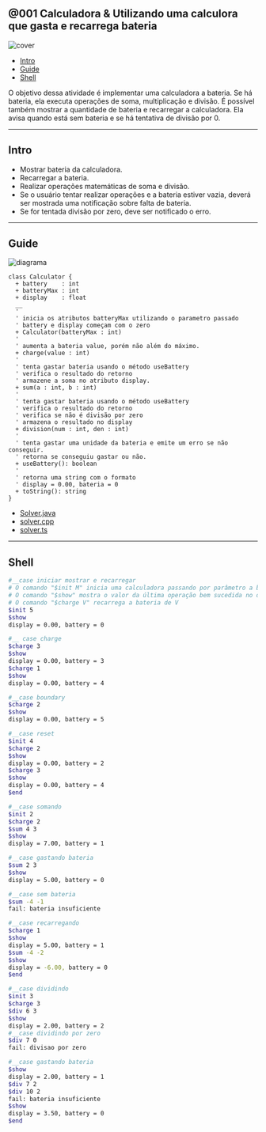 ## @001 Calculadora & Utilizando uma calculora que gasta e recarrega bateria

![cover](https://raw.githubusercontent.com/qxcodepoo/arcade/master/base/001/cover.jpg)

[](toc)

- [Intro](#intro)
- [Guide](#guide)
- [Shell](#shell)
[](toc)

O objetivo dessa atividade é implementar uma calculadora a bateria. Se há bateria, ela executa operações de soma, multiplicação e divisão. É possível também mostrar a quantidade de bateria e recarregar a calculadora. Ela avisa quando está sem bateria e se há tentativa de divisão por 0.

***

## Intro

- Mostrar bateria da calculadora.
- Recarregar a bateria.
- Realizar operações matemáticas de soma e divisão.
- Se o usuário tentar realizar operações e a bateria estiver vazia, deverá ser mostrada uma notificação sobre falta de bateria.
- Se for tentada divisão por zero, deve ser notificado o erro.

***

## Guide

![diagrama](https://raw.githubusercontent.com/qxcodepoo/arcade/master/base/001/diagrama.png)

[](load)[](https://raw.githubusercontent.com/qxcodepoo/arcade/master/base/001/diagrama.puml)[](plantuml:fenced:filter)

```plantuml
class Calculator {
  + battery    : int
  + batteryMax : int
  + display    : float
  __
  '
  ' inicia os atributos batteryMax utilizando o parametro passado
  ' battery e display começam com o zero
  + Calculator(batteryMax : int)
  '
  ' aumenta a bateria value, porém não além do máximo.
  + charge(value : int)
  '
  ' tenta gastar bateria usando o método useBattery
  ' verifica o resultado do retorno
  ' armazene a soma no atributo display.
  + sum(a : int, b : int)
  '
  ' tenta gastar bateria usando o método useBattery
  ' verifica o resultado do retorno
  ' verifica se não é divisão por zero
  ' armazena o resultado no display
  + division(num : int, den : int)
  '
  ' tenta gastar uma unidade da bateria e emite um erro se não conseguir.
  ' retorna se conseguiu gastar ou não.
  + useBattery(): boolean
  '
  ' retorna uma string com o formato
  ' display = 0.00, bateria = 0
  + toString(): string
}
```

[](load)

- [Solver.java](https://raw.githubusercontent.com/qxcodepoo/arcade/master/base/001/.cache/draft.java)
- [solver.cpp ](https://raw.githubusercontent.com/qxcodepoo/arcade/master/base/001/.cache/draft.cpp)
- [solver.ts  ](https://raw.githubusercontent.com/qxcodepoo/arcade/master/base/001/.cache/draft.ts)

***

## Shell

```bash
#__case iniciar mostrar e recarregar
# O comando "$init M" inicia uma calculadora passando por parâmetro a bateria máxima.
# O comando "$show" mostra o valor da última operação bem sucedida no display e o estado da bateria
# O comando "$charge V" recarrega a bateria de V
$init 5
$show
display = 0.00, battery = 0

#__ case charge
$charge 3
$show
display = 0.00, battery = 3
$charge 1
$show
display = 0.00, battery = 4

#__case boundary
$charge 2
$show
display = 0.00, battery = 5

#__case reset
$init 4
$charge 2
$show
display = 0.00, battery = 2
$charge 3
$show
display = 0.00, battery = 4
$end
```	

```bash
#__case somando
$init 2
$charge 2
$sum 4 3
$show
display = 7.00, battery = 1

#__case gastando bateria
$sum 2 3
$show
display = 5.00, battery = 0

#__case sem bateria
$sum -4 -1
fail: bateria insuficiente

#__case recarregando
$charge 1
$show
display = 5.00, battery = 1
$sum -4 -2
$show
display = -6.00, battery = 0
$end
```
```bash
#__case dividindo
$init 3
$charge 3
$div 6 3
$show
display = 2.00, battery = 2
#__case dividindo por zero
$div 7 0
fail: divisao por zero

#__case gastando bateria
$show
display = 2.00, battery = 1
$div 7 2
$div 10 2
fail: bateria insuficiente
$show
display = 3.50, battery = 0
$end
```



